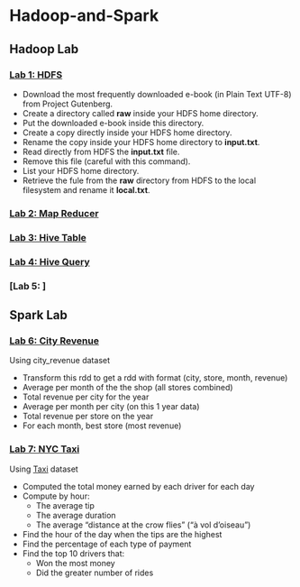 # Hadoop-and-Spark

## Hadoop Lab

### [Lab 1: HDFS](https://github.com/wulinghsuan/Hadoop-and-Spark/blob/master/Lab%201:%20HDFS.md)

- Download the most frequently downloaded e-book (in Plain Text UTF-8) from Project Gutenberg.
- Create a directory called **raw** inside your HDFS home directory.
- Put the downloaded e-book inside this directory.
- Create a copy directly inside your HDFS home directory.
- Rename the copy inside your HDFS home directory to **input.txt**.
- Read directly from HDFS the **input.txt** file.
- Remove this file (careful with this command).
- List your HDFS home directory.
- Retrieve the fule from the **raw** directory from HDFS to the local filesystem and rename it **local.txt**.

### [Lab 2: Map Reducer](https://github.com/wulinghsuan/Hadoop-and-Spark/blob/master/Lab%202:%20Map%20Reducer/README.md)

### [Lab 3: Hive Table](https://github.com/wulinghsuan/Hadoop-and-Spark/blob/master/Lab%203:%20Hive%20Table.md)

### [Lab 4: Hive Query](https://github.com/wulinghsuan/Hadoop-and-Spark/blob/master/Lab%204:%20Hive%20Query.md)

### [Lab 5: ]

## Spark Lab

### [Lab 6: City Revenue](https://github.com/wulinghsuan/Hadoop-and-Spark/blob/master/Lab%206:%20Pyspark1.md)

Using city_revenue dataset

- Transform this rdd to get a rdd with format (city, store, month, revenue)
- Average per month of the the shop (all stores combined)
- Total revenue per city for the year
- Average per month per city (on this 1 year data)
- Total revenue per store on the year
- For each month, best store (most revenue)

### [Lab 7: NYC Taxi](https://github.com/wulinghsuan/Hadoop-and-Spark/blob/master/Lab%207:%20Pyspark2.md)

Using [Taxi](https://training.ververica.com/setup/taxiData.html) dataset

- Computed the total money earned by each driver for each day
- Compute by hour:
  - The average tip
  - The average duration
  - The average “distance at the crow flies” (“à vol d’oiseau”)
- Find the hour of the day when the tips are the highest
- Find the percentage of each type of payment
- Find the top 10 drivers that:
  - Won the most money
  - Did the greater number of rides
